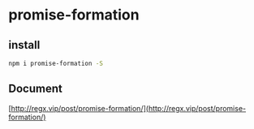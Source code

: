 # promise-formation

## install

```sh
npm i promise-formation -S
```

## Document

[http://regx.vip/post/promise-formation/](http://regx.vip/post/promise-formation/)
